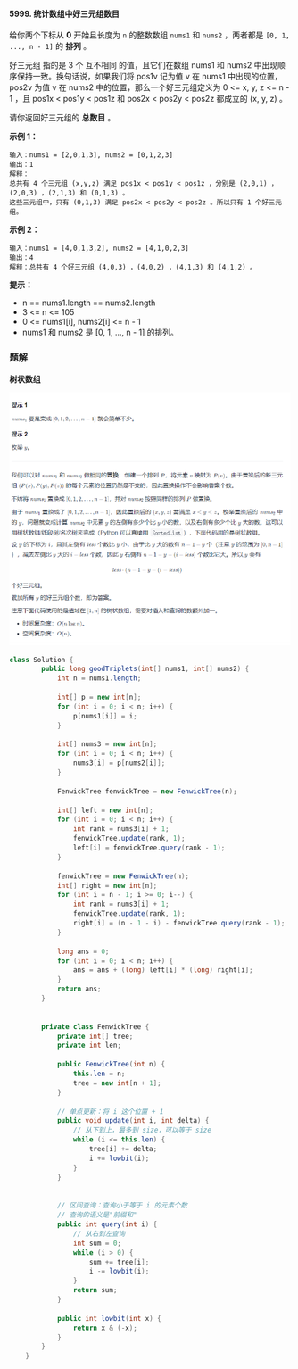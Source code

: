 #### 5999. 统计数组中好三元组数目

给你两个下标从 **0** 开始且长度为 `n` 的整数数组 `nums1` 和 `nums2` ，两者都是 `[0, 1, ..., n - 1]` 的 **排列** 。

好三元组 指的是 3 个 互不相同 的值，且它们在数组 nums1 和 nums2 中出现顺序保持一致。换句话说，如果我们将 pos1v 记为值 v 在 nums1 中出现的位置，pos2v 为值 v 在 nums2 中的位置，那么一个好三元组定义为 0 <= x, y, z <= n - 1 ，且 pos1x < pos1y < pos1z 和 pos2x < pos2y < pos2z 都成立的 (x, y, z) 。

请你返回好三元组的 **总数目** 。

**示例 1：**

```shell
输入：nums1 = [2,0,1,3], nums2 = [0,1,2,3]
输出：1
解释：
总共有 4 个三元组 (x,y,z) 满足 pos1x < pos1y < pos1z ，分别是 (2,0,1) ，(2,0,3) ，(2,1,3) 和 (0,1,3) 。
这些三元组中，只有 (0,1,3) 满足 pos2x < pos2y < pos2z 。所以只有 1 个好三元组。
```

**示例 2：**

```shell
输入：nums1 = [4,0,1,3,2], nums2 = [4,1,0,2,3]
输出：4
解释：总共有 4 个好三元组 (4,0,3) ，(4,0,2) ，(4,1,3) 和 (4,1,2) 。
```

**提示：**

* n == nums1.length == nums2.length
* 3 <= n <= 105
* 0 <= nums1[i], nums2[i] <= n - 1
* nums1 和 nums2 是 [0, 1, ..., n - 1] 的排列。

### 题解

**树状数组**

![](./images/统计数组中好三元组数目/1.jpg)

```java
class Solution {
        public long goodTriplets(int[] nums1, int[] nums2) {
            int n = nums1.length;

            int[] p = new int[n];
            for (int i = 0; i < n; i++) {
                p[nums1[i]] = i;
            }

            int[] nums3 = new int[n];
            for (int i = 0; i < n; i++) {
                nums3[i] = p[nums2[i]];
            }

            FenwickTree fenwickTree = new FenwickTree(n);

            int[] left = new int[n];
            for (int i = 0; i < n; i++) {
                int rank = nums3[i] + 1;
                fenwickTree.update(rank, 1);
                left[i] = fenwickTree.query(rank - 1);
            }

            fenwickTree = new FenwickTree(n);
            int[] right = new int[n];
            for (int i = n - 1; i >= 0; i--) {
                int rank = nums3[i] + 1;
                fenwickTree.update(rank, 1);
                right[i] = (n - 1 - i) - fenwickTree.query(rank - 1);
            }

            long ans = 0;
            for (int i = 0; i < n; i++) {
                ans = ans + (long) left[i] * (long) right[i];
            }
            return ans;
        }


        private class FenwickTree {
            private int[] tree;
            private int len;

            public FenwickTree(int n) {
                this.len = n;
                tree = new int[n + 1];
            }

            // 单点更新：将 i 这个位置 + 1
            public void update(int i, int delta) {
                // 从下到上，最多到 size，可以等于 size
                while (i <= this.len) {
                    tree[i] += delta;
                    i += lowbit(i);
                }
            }


            // 区间查询：查询小于等于 i 的元素个数
            // 查询的语义是"前缀和"
            public int query(int i) {
                // 从右到左查询
                int sum = 0;
                while (i > 0) {
                    sum += tree[i];
                    i -= lowbit(i);
                }
                return sum;
            }

            public int lowbit(int x) {
                return x & (-x);
            }
        }
    }
```

